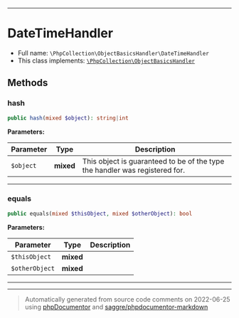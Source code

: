 ***

# DateTimeHandler





* Full name: `\PhpCollection\ObjectBasicsHandler\DateTimeHandler`
* This class implements:
[`\PhpCollection\ObjectBasicsHandler`](../ObjectBasicsHandler.md)




## Methods


### hash



```php
public hash(mixed $object): string|int
```








**Parameters:**

| Parameter | Type | Description |
|-----------|------|-------------|
| `$object` | **mixed** | This object is guaranteed to be of the type the handler was registered for. |




***

### equals



```php
public equals(mixed $thisObject, mixed $otherObject): bool
```








**Parameters:**

| Parameter | Type | Description |
|-----------|------|-------------|
| `$thisObject` | **mixed** |  |
| `$otherObject` | **mixed** |  |




***


***
> Automatically generated from source code comments on 2022-06-25 using [phpDocumentor](http://www.phpdoc.org/) and [saggre/phpdocumentor-markdown](https://github.com/Saggre/phpDocumentor-markdown)
